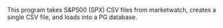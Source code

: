 This program takes S&P500 (SPX) CSV files from marketwatch, creates a single CSV file, and loads into a PG database.

